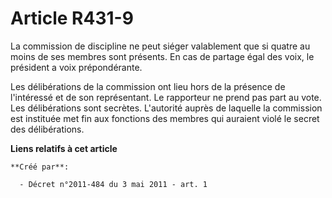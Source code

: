 # Article R431-9

La commission de discipline ne peut siéger valablement que si quatre au moins de ses membres sont présents. En cas de partage
égal des voix, le président a voix prépondérante. 

Les délibérations de la commission ont lieu hors de la présence de l'intéressé et de son représentant. Le rapporteur ne prend
pas part au vote. Les délibérations sont secrètes. L'autorité auprès de laquelle la commission est instituée met fin aux
fonctions des membres qui auraient violé le secret des délibérations.

**Liens relatifs à cet article**

	**Créé par**:

	  - Décret n°2011-484 du 3 mai 2011 - art. 1

